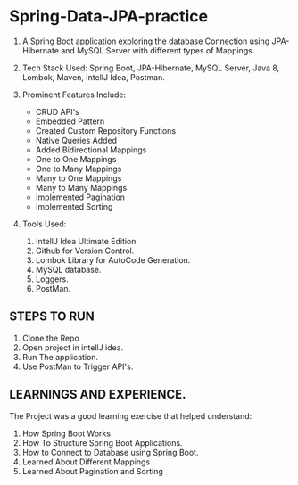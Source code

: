 # Spring-Data-JPA-practice

1. A Spring Boot application exploring the database Connection using JPA-Hibernate and MySQL Server with different types of Mappings.

2. Tech Stack Used: Spring Boot, JPA-Hibernate, MySQL Server, Java 8, Lombok, Maven, IntellJ Idea, Postman.

3. Prominent Features Include: 

    - CRUD API's
    - Embedded Pattern
    - Created Custom Repository Functions
    - Native Queries Added
    - Added Bidirectional Mappings
    - One to One Mappings
    - One to Many Mappings
    - Many to One Mappings
    - Many to Many Mappings
    - Implemented Pagination
    - Implemented Sorting
    
4. Tools Used: 
    
    1. IntellJ Idea Ultimate Edition.
    2. Github for Version Control.
    3. Lombok Library for AutoCode Generation.
    4. MySQL database.
    5. Loggers.
    6. PostMan.
    
 ## STEPS TO RUN
 
 1. Clone the Repo
 2. Open project in intellJ idea.
 3. Run The application.
 4. Use PostMan to Trigger API's.
 
 ## LEARNINGS AND EXPERIENCE.
 
 The Project was a good learning exercise that helped understand:
 
 1. How Spring Boot Works
 2. How To Structure Spring Boot Applications.
 3. How to Connect to Database using Spring Boot.
 4. Learned About Different Mappings
 5. Learned About Pagination and Sorting
 
  
    

